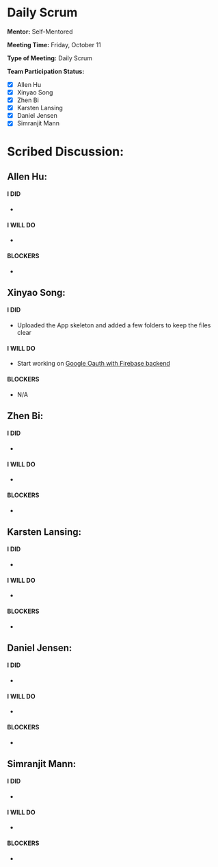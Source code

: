 # Daily Scrum

**Mentor:** Self-Mentored

**Meeting Time:** Friday, October 11 

**Type of Meeting:** Daily Scrum

**Team Participation Status:** 
- [x] Allen Hu 
- [x] Xinyao Song 
- [x] Zhen Bi 
- [x] Karsten Lansing 
- [x] Daniel Jensen 
- [x] Simranjit Mann 

# **Scribed Discussion:**

## **Allen Hu:**  
#### **I DID**  
- 

#### **I WILL DO**  
- 

#### **BLOCKERS**  
- 

## **Xinyao Song:**  
#### **I DID**  
- Uploaded the App skeleton and added a few folders to keep the files clear

#### **I WILL DO**  
- Start working on [Google Oauth with Firebase backend](https://github.com/ucsb-cs184-f24/team04-GOLDTracker/issues/4)

#### **BLOCKERS**  
- N/A

## **Zhen Bi:**  
#### **I DID**  
- 

#### **I WILL DO**  
- 

#### **BLOCKERS**  
- 

## **Karsten Lansing:**  
#### **I DID**  
- 

#### **I WILL DO**  
- 

#### **BLOCKERS**  
- 

## **Daniel Jensen:**  
#### **I DID**  
- 

#### **I WILL DO**  
- 

#### **BLOCKERS**  
-

## **Simranjit Mann:**  
#### **I DID**  
- 

#### **I WILL DO**  
- 

#### **BLOCKERS**  
-
